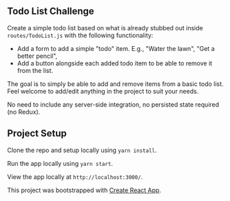 ## Todo List Challenge

Create a simple todo list based on what is already stubbed out inside `routes/TodoList.js` with the following functionality:
- Add a form to add a simple "todo" item. E.g., "Water the lawn", "Get a better pencil",
- Add a button alongside each added todo item to be able to remove it from the list.

The goal is to simply be able to add and remove items from a basic todo list. Feel welcome to add/edit anything in the project to suit your needs.

No need to include any server-side integration, no persisted state required (no Redux).

## Project Setup

Clone the repo and setup locally using `yarn install`.

Run the app locally using `yarn start`.

View the app locally at `http://localhost:3000/`.

This project was bootstrapped with [Create React App](https://github.com/facebook/create-react-app).
